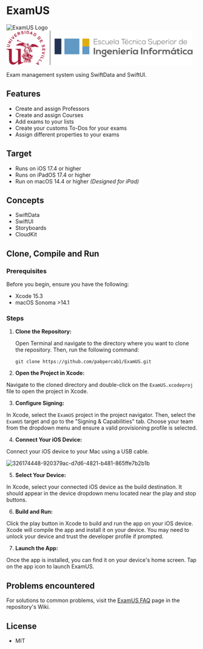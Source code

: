 # ExamUS
<img src="https://github.com/pabpercab1/ExamUS/assets/72883992/595af1ec-213e-4fe8-8d46-d54711278cc2" alt="ExamUS Logo" height="100"/> &nbsp; &nbsp; &nbsp; <img src="https://raw.githubusercontent.com/pabpercab1/ExamUS/main/Extensions/logo-ETSII-US-Horizontal-Color.png" alt="US Logo" height="90"/>

Exam management system using SwiftData and SwiftUI.

## Features
  - Create and assign Professors
  - Create and assign Courses
  - Add exams to your lists
  - Create your customs To-Dos for your exams
  - Assign different properties to your exams

## Target

  - Runs on iOS 17.4 or higher
  - Runs on iPadOS 17.4 or higher
  - Run on macOS 14.4 or higher _(Designed for iPad)_

## Concepts

  - SwiftData
  - SwiftUI
  -  Storyboards
  - CloudKit

## Clone, Compile and Run


### Prerequisites

Before you begin, ensure you have the following:

   - Xcode 15.3
   - macOS Sonoma >14.1

### Steps

1. **Clone the Repository:**

   Open Terminal and navigate to the directory where you want to clone the repository. Then, run the following command:

   ```
   git clone https://github.com/pabpercab1/ExamUS.git
   ```

2. **Open the Project in Xcode:**

Navigate to the cloned directory and double-click on the `ExamUS.xcodeproj` file to open the project in Xcode.

3. **Configure Signing:**

In Xcode, select the `ExamUS` project in the project navigator. Then, select the `ExamUS` target and go to the "Signing & Capabilities" tab. Choose your team from the dropdown menu and ensure a valid provisioning profile is selected.

4. **Connect Your iOS Device:**

Connect your iOS device to your Mac using a USB cable.

![326174448-920379ac-d7d6-4821-b481-865ffe7b2b1b](https://github.com/pabpercab1/ExamUS/assets/72883992/8f77fe6f-c027-4780-8862-c3749b926864)

5. **Select Your Device:**

In Xcode, select your connected iOS device as the build destination. It should appear in the device dropdown menu located near the play and stop buttons.

6. **Build and Run:**

Click the play button in Xcode to build and run the app on your iOS device. Xcode will compile the app and install it on your device. You may need to unlock your device and trust the developer profile if prompted.

7. **Launch the App:**

Once the app is installed, you can find it on your device's home screen. Tap on the app icon to launch ExamUS.

## Problems encountered

For solutions to common problems, visit the [ExamUS FAQ](https://github.com/pabpercab1/ExamUS/wiki/FAQ) page in the repository's Wiki.

## License
  - MIT
